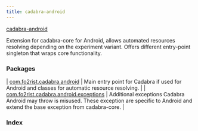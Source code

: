 ```yaml
---
title: cadabra-android
---
```


[cadabra-android](./index.html)

Extension for cadabra-core for Android, allows automated resources resolving
depending on the experiment variant. Offers different entry-point singleton that wraps core functionality.

### Packages

| [com.fo2rist.cadabra.android](com.fo2rist.cadabra.android/index.html) | Main entry point for Cadabra if used for Android and classes for automatic resource resolving. |
| [com.fo2rist.cadabra.android.exceptions](com.fo2rist.cadabra.android.exceptions/index.html) | Additional exceptions Cadabra Android may throw is misused. These exception are specific to Android and extend the base exception from cadabra-core. |

### Index

